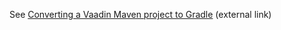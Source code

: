 See [Converting a Vaadin Maven project to Gradle](http://devsoap.com/converting-a-vaadin-maven-project-to-gradle) (external link)